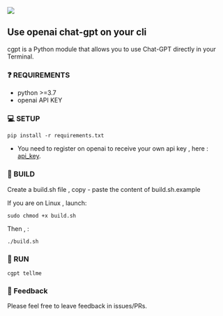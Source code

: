 ![](https://visitor-badge.glitch.me/badge?page_id=Aina15-DT.cli-gpt)

## Use openai chat-gpt on your cli
cgpt is a Python module that allows you to use Chat-GPT directly in your Terminal.

### ❓ REQUIREMENTS

- python >=3.7
- openai API KEY

### 💻 SETUP

```
pip install -r requirements.txt
```

- You need to register on openai to receive your own api key , here : [api_key](https://platform.openai.com/account/api-keys).

### 🔨 BUILD

Create a build.sh file , copy - paste the content of build.sh.example 

If you are on Linux , launch:

```
sudo chmod +x build.sh
```
Then , :

```
./build.sh
```


### 🚀 RUN

```
cgpt tellme
```

### 💚 Feedback

Please feel free to leave feedback in issues/PRs.
